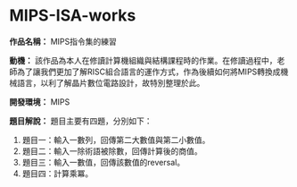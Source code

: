 # MIPS-ISA-works

**作品名稱：** MIPS指令集的練習

**動機：** 該作品為本人在修讀計算機組織與結構課程時的作業。在修讀過程中，老師為了讓我們更加了解RISC組合語言的運作方式，作為後續如何將MIPS轉換成機械語言，以利了解晶片數位電路設計，故特別整理於此。

**開發環境：** MIPS

**題目解說：** 題目主要有四題，分別如下：
1. 題目一：輸入一數列，回傳第二大數值與第二小數值。
2. 題目二：輸入一除術語被除數，回傳計算後的商值。
3. 題目三：輸入一數值，回傳該數值的reversal。
4. 題目四：計算乘冪。
